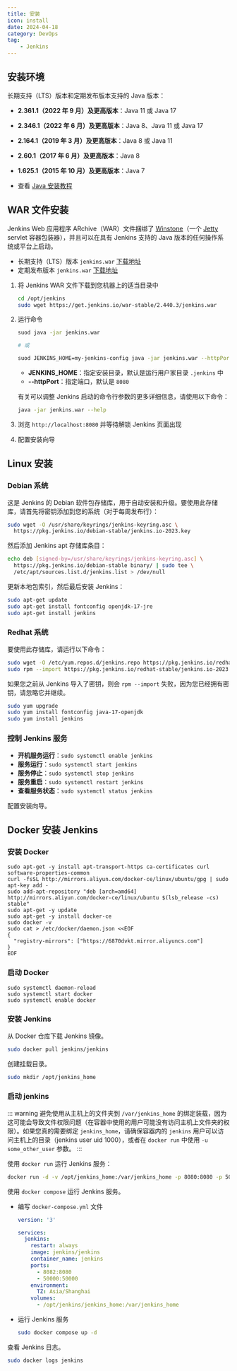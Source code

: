 ```yaml
---
title: 安装
icon: install
date: 2024-04-18
category: DevOps
tag:
    - Jenkins
---
```


## 安装环境

长期支持（LTS）版本和定期发布版本支持的 Java 版本：

- **2.361.1（2022 年 9 月）及更高版本**：Java 11 或 Java 17
- **2.346.1（2022 年 6 月）及更高版本**：Java 8、Java 11 或 Java 17
- **2.164.1（2019 年 3 月）及更高版本**：Java 8 或 Java 11
- **2.60.1（2017 年 6 月）及更高版本**：Java 8
- **1.625.1（2015 年 10 月）及更高版本**：Java 7

- 查看 [Java 安装教程](../../../computers/dev_env/jdk.md)

## WAR 文件安装

Jenkins Web 应用程序 ARchive（WAR）文件捆绑了 [Winstone](https://github.com/jenkinsci/winstone)（一个 [Jetty](https://eclipse.dev/jetty/) servlet 容器包装器），并且可以在具有 Jenkins 支持的 Java 版本的任何操作系统或平台上启动。

- 长期支持（LTS）版本 `jenkins.war` [下载地址](https://get.jenkins.io/war-stable/)
- 定期发布版本 `jenkins.war` [下载地址](https://get.jenkins.io/war/)

1. 将 Jenkins WAR 文件下载到您机器上的适当目录中

    ```bash
    cd /opt/jenkins
    sudo wget https://get.jenkins.io/war-stable/2.440.3/jenkins.war
    ```

2. 运行命令
    
    ```bash
    suod java -jar jenkins.war
    
    # 或
    
    suod JENKINS_HOME=my-jenkins-config java -jar jenkins.war --httpPort=9090
    ```
    
    - **JENKINS_HOME**：指定安装目录，默认是运行用户家目录 `.jenkins` 中
    - **--httpPort**：指定端口，默认是 `8080`
    
    有关可以调整 Jenkins 启动的命令行参数的更多详细信息，请使用以下命令：
    
    ```bash
    java -jar jenkins.war --help
    ```

3. 浏览 `http://localhost:8080` 并等待解锁 Jenkins 页面出现
4. 配置安装向导

## Linux 安装

### Debian 系统

这是 Jenkins 的 Debian 软件包存储库，用于自动安装和升级。要使用此存储库，请首先将密钥添加到您的系统（对于每周发布行）：

```bash
sudo wget -O /usr/share/keyrings/jenkins-keyring.asc \
  https://pkg.jenkins.io/debian-stable/jenkins.io-2023.key
```

然后添加 Jenkins apt 存储库条目：

```bash
echo deb [signed-by=/usr/share/keyrings/jenkins-keyring.asc] \
  https://pkg.jenkins.io/debian-stable binary/ | sudo tee \
  /etc/apt/sources.list.d/jenkins.list > /dev/null
```

更新本地包索引，然后最后安装 Jenkins：

```bash
sudo apt-get update
sudo apt-get install fontconfig openjdk-17-jre
sudo apt-get install jenkins
```  

### Redhat 系统

要使用此存储库，请运行以下命令：

```bash
sudo wget -O /etc/yum.repos.d/jenkins.repo https://pkg.jenkins.io/redhat-stable/jenkins.repo
sudo rpm --import https://pkg.jenkins.io/redhat-stable/jenkins.io-2023.key
```

如果您之前从 Jenkins 导入了密钥，则会 `rpm --import` 失败，因为您已经拥有密钥，请忽略它并继续。

```bash
sudo yum upgrade
sudo yum install fontconfig java-17-openjdk
sudo yum install jenkins
```

### 控制 Jenkins 服务

- **开机服务运行**：`sudo systemctl enable jenkins`
- **服务运行**：`sudo systemctl start jenkins`
- **服务停止**：`sudo systemctl stop jenkins`
- **服务重启**：`sudo systemctl restart jenkins`
- **查看服务状态**：`sudo systemctl status jenkins`

配置安装向导。

## Docker 安装 Jenkins

### 安装 Docker

```shell
sudo apt-get -y install apt-transport-https ca-certificates curl software-properties-common
curl -fsSL http://mirrors.aliyun.com/docker-ce/linux/ubuntu/gpg | sudo apt-key add -
sudo add-apt-repository "deb [arch=amd64] http://mirrors.aliyun.com/docker-ce/linux/ubuntu $(lsb_release -cs) stable"
sudo apt-get -y update
sudo apt-get -y install docker-ce
sudo docker -v
sudo cat > /etc/docker/daemon.json <<EOF
{
  "registry-mirrors": ["https://6870dvkt.mirror.aliyuncs.com"]
}
EOF
```

### 启动 Docker

```shell
sudo systemctl daemon-reload
sudo systemctl start docker
sudo systemctl enable docker
```

### 安装 Jenkins

从 Docker 仓库下载 Jenkins 镜像。

```bash
sudo docker pull jenkins/jenkins
```

创建挂载目录。

```bash
sudo mkdir /opt/jenkins_home
```

### 启动 jenkins

::: warning
避免使用从主机上的文件夹到 `/var/jenkins_home` 的绑定装载，因为这可能会导致文件权限问题（在容器中使用的用户可能没有访问主机上文件夹的权限）。如果您真的需要绑定 `jenkins_home`，请确保容器内的 `jenkins` 用户可以访问主机上的目录（jenkins user uid 1000），或者在 `docker run` 中使用 `-u some_other_user` 参数。
:::

使用 `docker run` 运行 Jenkins 服务：

```bash
docker run -d -v /opt/jenkins_home:/var/jenkins_home -p 8080:8080 -p 50000:50000 --restart=on-failure -u jenkins jenkins/jenkins:latest
```

使用 `docker compose` 运行 Jenkins 服务。

- 编写 `docker-compose.yml` 文件

    ```yaml
    version: '3'

    services:
      jenkins:
        restart: always
        image: jenkins/jenkins
        container_name: jenkins
        ports:
          - 8082:8080
          - 50000:50000
        environment:
          TZ: Asia/Shanghai
        volumes:
          - /opt/jenkins/jenkins_home:/var/jenkins_home
    ```

- 运行 Jenkins 服务

    ```bash
    sudo docker compose up -d
    ```

查看 Jenkins 日志。

```bash
sudo docker logs jenkins
```
